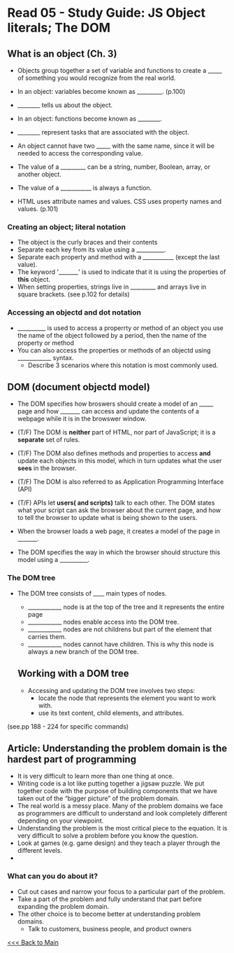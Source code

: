 # Read 05 - Study Guide: JS Object literals; The DOM

## What is an object (Ch. 3)
+ Objects group together a set of variable and functions to create a _____ of something you would recognize from the real world. 

+ In an object: variables become known as _________. (p.100)
+ ________ tells us about the object.
+ In an object: functions become known as ________.
+ ________ represent tasks that are associated with the object. 
+ An object cannot have two _____ with the same name, since it will be needed to access the corresponding value.
+ The value of a _________ can be a string, number, Boolean, array, or another object.
+ The value of a ___________ is always a function.
+ HTML uses attribute names and values. CSS uses property names and values. (p.101)

### Creating an object; literal notation
+ The object is the curly braces and their contents
+ Separate each key from its value using a __________.
+ Separate each property and method with a ___________ (except the last value).
+ The keyword '_______' is used to indicate that it is using the properties of **this** object.
+ When setting properties, strings live in _________ and arrays live in square brackets.
(see p.102 for details)

### Accessing an objectd and dot notation
+ __________ is used to access a properrty or method of an object you use the name of the object followed by a period, then the name of the property or method
+ You can also access the properties or methods of an objectd using ____________ syntax.
  - Describe 3 scenarios where this notation is most commonly used.

## DOM (document objectd model)

+ The DOM specifies how broswers should create a model of an _____ page and how _______ can access and update the contents of a webpage while it is in the browswer window.

+ (T/F) The DOM is **neither** part of HTML, nor part of JavaScript; it is a **separate** set of rules.

+ (T/F) The DOM also defines methods and properties to access **and** update each objects in this model, which in turn updates what the user **sees** in the browser.

+ (T/F) The DOM is also referred to as Application Programming Interface (API)

+ (T/F) APIs let **users( and scripts)** talk to each other. The DOM states what your script can ask the browser about the current page, and how to tell the browser to update what is being shown to the users.

+ When the browser loads a web page, it creates a model of the page in _______.

+ The DOM specifies the way in which the browser should structure this model using a __________.

### The DOM tree
+ The DOM tree consists of ____ main types of nodes.
  - ____________ node is at the top of the tree and it represents the entire page
  - ____________ nodes enable access into the DOM tree. 
  - ____________ nodes are not childrens but part of the element that carries them.
  - ____________ nodes cannot have children. This is why this node is always a new branch of the DOM tree.

  ## Working with a DOM tree
  + Accessing and updating the DOM tree involves two steps:
    - locate the node that represents the element you want to work with.
    - use its text content, child elements, and attributes.
 
 (see.pp 188 - 224 for specific commands)

 ## Article: Understanding the problem domain is the hardest part of programming
 + It is very difficult to learn more than one thing at once.
 + Writing code is a lot like putting together a jigsaw puzzle.  We put together code with the purpose of building components that we have taken out of the “bigger picture” of the problem domain.
 + The real world is a messy place.  Many of the problem domains we face as programmers are difficult to understand and look completely different depending on your viewpoint.
 + Understanding the problem is the most critical piece to the equation. It is very difficult to solve a problem before you know the question. 
 + Look at games (e.g. game design) and they teach a player through the different levels.
 + 

### What can you do about it?
+ Cut out cases and narrow your focus to a particular part of the problem.
+ Take a part of the problem and fully understand that part before expanding the problem domain.
+ The other choice is to become better at understanding problem domains. 
  - Talk to customers, business people, and product owners
 

[<<< Back to Main](https://sangmlee76.github.io/reading-notes/)